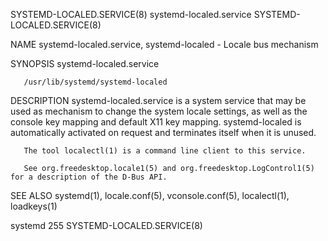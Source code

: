 SYSTEMD-LOCALED.SERVICE(8)					    systemd-localed.service					    SYSTEMD-LOCALED.SERVICE(8)

NAME
       systemd-localed.service, systemd-localed - Locale bus mechanism

SYNOPSIS
       systemd-localed.service

       /usr/lib/systemd/systemd-localed

DESCRIPTION
       systemd-localed.service is a system service that may be used as mechanism to change the system locale settings, as well as the console key mapping and
       default X11 key mapping.	 systemd-localed is automatically activated on request and terminates itself when it is unused.

       The tool localectl(1) is a command line client to this service.

       See org.freedesktop.locale1(5) and org.freedesktop.LogControl1(5) for a description of the D-Bus API.

SEE ALSO
       systemd(1), locale.conf(5), vconsole.conf(5), localectl(1), loadkeys(1)

systemd 255															    SYSTEMD-LOCALED.SERVICE(8)
